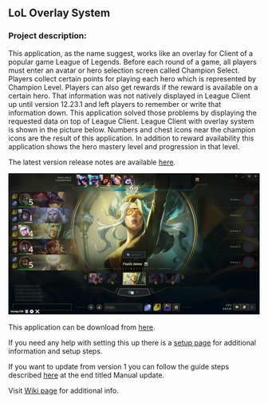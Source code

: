 ## LoL Overlay System

### Project description:

This application, as the name suggest, works like an overlay for Client of a popular game League of Legends. Before each round of a game, all players must enter an avatar or hero selection screen called Champion Select. Players collect certain points for playing each hero which is represented by Champion Level. Players can also get rewards if the reward is available on a certain hero. That information was not natively displayed in League Client up until version 12.23.1 and left players to remember or write that information down. This application solved those problems by displaying the requested data on top of League Client. League Client with overlay system is shown in the picture below. Numbers and chest icons near the champion icons are the result of this application. In addition to reward availability this application shows the hero mastery level and progression in that level.

The latest version release notes are available [here](https://github.com/TheRealHuzy/LoL-Overlay-System/releases/tag/v.2.0.1).

<p align="center">
  <img src="https://raw.githubusercontent.com/TheRealHuzy/LoL-Overlay-System/main/Images/LOSv2-04.png" />
</p>

This application can be download from [here](https://github.com/TheRealHuzy/LoL-Overlay-System/releases/download/v2.0.0/LoL.Overlay.System.v2.zip).

If you need any help with setting this up there is a [setup page](https://github.com/TheRealHuzy/LoL-Overlay-System/wiki/Setup) for additional information and setup steps.

If you want to update from version 1 you can follow the guide steps described [here](https://github.com/TheRealHuzy/LoL-Overlay-System/releases/tag/v2.0.0) at the end titled Manual update.

Visit [Wiki page](https://github.com/TheRealHuzy/LoL-Overlay-System/wiki) for additional info.
